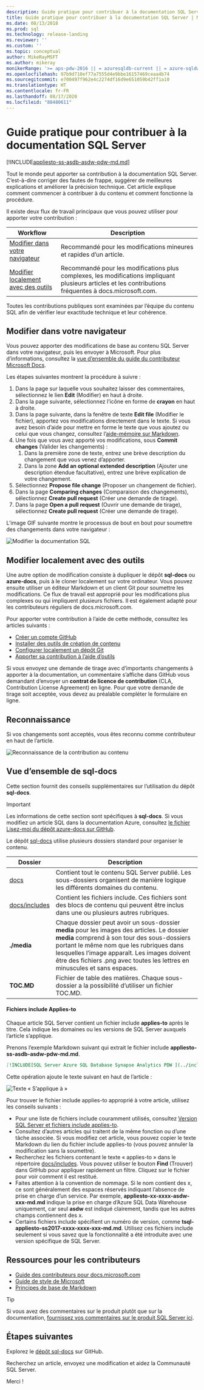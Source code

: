 ```yaml
---
description: Guide pratique pour contribuer à la documentation SQL Server
title: Guide pratique pour contribuer à la documentation SQL Server | Microsoft Docs
ms.date: 08/13/2018
ms.prod: sql
ms.technology: release-landing
ms.reviewer: ''
ms.custom: ''
ms.topic: conceptual
author: MikeRayMSFT
ms.author: mikeray
monikerRange: '>= aps-pdw-2016 || = azuresqldb-current || = azure-sqldw-latest || >= sql-server-2016 || >= sql-server-linux-2017 || = sqlallproducts-allversions'
ms.openlocfilehash: 97b9d710ef77a7555d4e9bbe16157469ceaa4b74
ms.sourcegitcommit: e700497f962e4c2274df16d9e651059b42ff1a10
ms.translationtype: HT
ms.contentlocale: fr-FR
ms.lasthandoff: 08/17/2020
ms.locfileid: "88480611"
---
```

# <a name="how-to-contribute-to-sql-server-documentation"></a>Guide pratique pour contribuer à la documentation SQL Server

[!INCLUDE[appliesto-ss-asdb-asdw-pdw-md.md](../includes/appliesto-ss-asdb-asdw-pdw-md.md)]

Tout le monde peut apporter sa contribution à la documentation SQL Server. C’est-à-dire corriger des fautes de frappe, suggérer de meilleures explications et améliorer la précision technique. Cet article explique comment commencer à contribuer à du contenu et comment fonctionne la procédure.

Il existe deux flux de travail principaux que vous pouvez utiliser pour apporter votre contribution :

|Workflow|Description|
|---|---|
| [Modifier dans votre navigateur](#githubui) | Recommandé pour les modifications mineures et rapides d’un article. |
| [Modifier localement avec des outils](#tools) | Recommandé pour les modifications plus complexes, les modifications impliquant plusieurs articles et les contributions fréquentes à docs.microsoft.com. |

Toutes les contributions publiques sont examinées par l’équipe du contenu SQL afin de vérifier leur exactitude technique et leur cohérence. 

## <a name="edit-in-your-browser"></a><a id="githubui"></a> Modifier dans votre navigateur

Vous pouvez apporter des modifications de base au contenu SQL Server dans votre navigateur, puis les envoyer à Microsoft. Pour plus d’informations, consultez la [vue d’ensemble du guide du contributeur Microsoft Docs](https://docs.microsoft.com/contribute/#quick-edits-to-existing-documents). 

Les étapes suivantes montrent la procédure à suivre : 

1. Dans la page sur laquelle vous souhaitez laisser des commentaires, sélectionnez le lien **Edit** (Modifier) en haut à droite.
1. Dans la page suivante, sélectionnez l’icône en forme de **crayon** en haut à droite.
1. Dans la page suivante, dans la fenêtre de texte **Edit file** (Modifier le fichier), apportez vos modifications directement dans le texte.
    Si vous avez besoin d’aide pour mettre en forme le texte que vous ajoutez ou celui que vous changez, consultez l’[aide-mémoire sur Markdown](https://github.com/adam-p/markdown-here/wiki/Markdown-Cheatsheet).
1. Une fois que vous avez apporté vos modifications, sous **Commit changes** (Valider les changements) :
    1. Dans la première zone de texte, entrez une brève description du changement que vous venez d’apporter.
    1. Dans la zone **Add an optional extended description** (Ajouter une description étendue facultative), entrez une brève explication de votre changement.
1. Sélectionnez **Propose file change** (Proposer un changement de fichier).
1. Dans la page **Comparing changes** (Comparaison des changements), sélectionnez **Create pull request** (Créer une demande de tirage). 
1. Dans la page **Open a pull request** (Ouvrir une demande de tirage), sélectionnez **Create pull request** (Créer une demande de tirage). 

L’image GIF suivante montre le processus de bout en bout pour soumettre des changements dans votre navigateur :

![Modifier la documentation SQL](media/sql-server-docs-navigation-guide/edit-sql-docs.gif)

## <a name="edit-locally-with-tools"></a><a id="tools"></a> Modifier localement avec des outils

Une autre option de modification consiste à dupliquer le dépôt **sql-docs** ou **azure-docs**, puis à le cloner localement sur votre ordinateur. Vous pouvez ensuite utiliser un éditeur Markdown et un client Git pour soumettre les modifications. Ce flux de travail est approprié pour les modifications plus complexes ou qui impliquent plusieurs fichiers. Il est également adapté pour les contributeurs réguliers de docs.microsoft.com.

Pour apporter votre contribution à l’aide de cette méthode, consultez les articles suivants :

- [Créer un compte GitHub](https://docs.microsoft.com/contribute/get-started-setup-github)
- [Installer des outils de création de contenu](https://docs.microsoft.com/contribute/get-started-setup-tools)
- [Configurer localement un dépôt Git](https://docs.microsoft.com/contribute/get-started-setup-local)
- [Apporter sa contribution à l’aide d’outils](https://docs.microsoft.com/contribute/how-to-write-workflows-major)

Si vous envoyez une demande de tirage avec d’importants changements à apporter à la documentation, un commentaire s’affiche dans GitHub vous demandant d’envoyer un **contrat de licence de contribution** (CLA, Contribution License Agreement) en ligne. Pour que votre demande de tirage soit acceptée, vous devez au préalable compléter le formulaire en ligne.

## <a name="recognition"></a>Reconnaissance

Si vos changements sont acceptés, vous êtes reconnu comme contributeur en haut de l’article.

![Reconnaissance de la contribution au contenu](./media/sql-server-docs-contribute/contribution-recognition.png)

## <a name="sql-docs-overview"></a>Vue d’ensemble de sql-docs

Cette section fournit des conseils supplémentaires sur l’utilisation du dépôt **sql-docs**.

> [!IMPORTANT]
> Les informations de cette section sont spécifiques à **sql-docs**. Si vous modifiez un article SQL dans la documentation Azure, consultez [le fichier Lisez-moi du dépôt azure-docs sur GitHub](https://github.com/MicrosoftDocs/azure-docs/blob/master/README.md).

Le dépôt [sql-docs](https://github.com/MicrosoftDocs/sql-docs) utilise plusieurs dossiers standard pour organiser le contenu.

| Dossier | Description |
|---|---|
| [docs](https://github.com/MicrosoftDocs/sql-docs/tree/live/docs) | Contient tout le contenu SQL Server publié. Les sous-dossiers organisent de manière logique les différents domaines du contenu. |
| [docs/includes](https://github.com/MicrosoftDocs/sql-docs/tree/live/docs/includes) | Contient les fichiers include. Ces fichiers sont des blocs de contenu qui peuvent être inclus dans une ou plusieurs autres rubriques. |
| **./media** | Chaque dossier peut avoir un sous-dossier **media** pour les images des articles. Le dossier **media** comprend à son tour des sous-dossiers portant le même nom que les rubriques dans lesquelles l’image apparaît. Les images doivent être des fichiers .png avec toutes les lettres en minuscules et sans espaces. |
| **TOC.MD** | Fichier de table des matières. Chaque sous-dossier a la possibilité d’utiliser un fichier TOC.MD. |

#### <a name="applies-to-includes"></a>Fichiers include Applies-to

Chaque article SQL Server contient un fichier include **applies-to** après le titre. Cela indique les domaines ou les versions de SQL Server auxquels l’article s’applique.

Prenons l’exemple Markdown suivant qui extrait le fichier include **appliesto-ss-asdb-asdw-pdw-md.md**.

```Markdown
[!INCLUDE[SQL Server Azure SQL Database Synapse Analytics PDW ](../includes/applies-to-version/sql-asdb-asdbmi-asa-pdw.md)]
```

Cette opération ajoute le texte suivant en haut de l’article :

![Texte « S’applique à »](./media/sql-server-docs-contribute/applies-to.png)

Pour trouver le fichier include applies-to approprié à votre article, utilisez les conseils suivants :

- Pour une liste de fichiers include couramment utilisés, consultez [Version SQL Server et fichiers include applies-to](applies-to-includes.md).
- Consultez d’autres articles qui traitent de la même fonction ou d’une tâche associée. Si vous modifiez cet article, vous pouvez copier le texte Markdown du lien du fichier include applies-to (vous pouvez annuler la modification sans la soumettre).
- Recherchez les fichiers contenant le texte « applies-to » dans le répertoire [docs/includes](https://github.com/MicrosoftDocs/sql-docs/tree/live/docs/includes). Vous pouvez utiliser le bouton **Find** (Trouver) dans GitHub pour appliquer rapidement un filtre. Cliquez sur le fichier pour voir comment il est restitué.
- Faites attention à la convention de nommage. Si le nom contient des x, ce sont généralement des espaces réservés indiquant l’absence de prise en charge d’un service. Par exemple, **appliesto-xx-xxxx-asdw-xxx-md.md** indique la prise en charge d’Azure SQL Data Warehouse uniquement, car seul **asdw** est indiqué clairement, tandis que les autres champs contiennent des x.
- Certains fichiers include spécifient un numéro de version, comme **tsql-appliesto-ss2017-xxxx-xxxx-xxx-md.md**. Utilisez ces fichiers include seulement si vous savez que la fonctionnalité a été introduite avec une version spécifique de SQL Server.

## <a name="contributor-resources"></a>Ressources pour les contributeurs

- [Guide des contributeurs pour docs.microsoft.com](https://docs.microsoft.com/contribute/)
- [Guide de style de Microsoft](https://docs.microsoft.com/teamblog/style-guide)
- [Principes de base de Markdown](https://help.github.com/articles/getting-started-with-writing-and-formatting-on-github/)

> [!TIP]
> Si vous avez des commentaires sur le produit plutôt que sur la documentation, [fournissez vos commentaires sur le produit SQL Server ici](https://feedback.azure.com/forums/908035-sql-server).

## <a name="next-steps"></a>Étapes suivantes

Explorez le [dépôt sql-docs](https://github.com/MicrosoftDocs/sql-docs) sur GitHub.

Recherchez un article, envoyez une modification et aidez la Communauté SQL Server. 

Merci !
